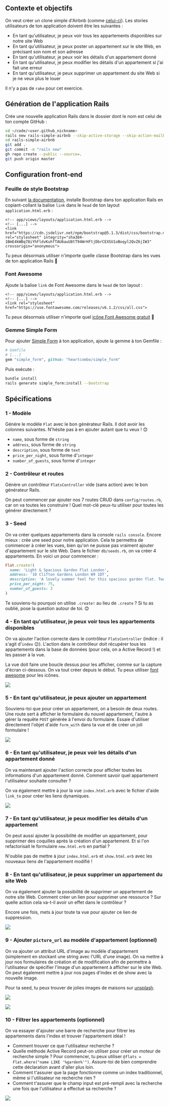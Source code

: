 ## Contexte et objectifs

On veut créer un clone simple d'Airbnb (comme [celui-ci](https://rails-simple-airbnb.herokuapp.com)). Les stories utilisateurs de ton application doivent être les suivantes :

- En tant qu'utilisateur, je peux voir tous les appartements disponibles sur notre site Web
- En tant qu'utilisateur, je peux poster un appartement sur le site Web, en précisant son nom et son adresse
- En tant qu'utilisateur, je peux voir les détails d'un appartement donné
- En tant qu'utilisateur, je peux modifier les détails d'un appartement si j'ai fait une erreur
- En tant qu'utilisateur, je peux supprimer un appartement du site Web si je ne veux plus le louer

Il n'y a pas de `rake` pour cet exercice.

## Génération de l'application Rails

Crée une nouvelle application Rails dans le dossier dont le nom est celui de ton compte GitHub :

```bash
cd ~/code/<user.github_nickname>
rails new rails-simple-airbnb --skip-active-storage --skip-action-mailbox
cd rails-simple-airbnb
git add .
git commit -m "rails new"
gh repo create --public --source=.
git push origin master
```

## Configuration front-end

### Feuille de style Bootstrap

En suivant [la documentation](https://getbootstrap.com/docs/5.1/getting-started/introduction/#css), installe Bootstrap dans ton application Rails en copiant-collant la balise `link` dans le `head` de ton layout `application.html.erb` :

```erb
<!-- app/views/layouts/application.html.erb -->
<!-- [...] -->
<link href="https://cdn.jsdelivr.net/npm/bootstrap@5.1.3/dist/css/bootstrap.min.css" rel="stylesheet" integrity="sha384-1BmE4kWBq78iYhFldvKuhfTAU6auU8tT94WrHftjDbrCEXSU1oBoqyl2QvZ6jIW3" crossorigin="anonymous">
```

Tu peux désormais utiliser n'importe quelle classe Bootstrap dans les vues de ton application Rails 🎉

### Font Awesome

Ajoute la balise `link` de Font Awesome dans le `head` de ton layout :

```erb
<!-- app/views/layouts/application.html.erb -->
<!-- [...] -->
<link rel="stylesheet" href="https://use.fontawesome.com/releases/v6.1.2/css/all.css">
```

Tu peux désormais utiliser n'importe quel [icône Font Awesome gratuit](https://fontawesome.com/search?m=free) 🎉

### Gemme Simple Form

Pour ajouter [Simple Form](https://github.com/heartcombo/simple_form) à ton application, ajoute la gemme à ton Gemfile :

```ruby
# Gemfile
# [...]
gem "simple_form", github: "heartcombo/simple_form"
```

Puis exécute :

```bash
bundle install
rails generate simple_form:install --bootstrap
```

## Spécifications

### 1 - Modèle

Génère le modèle `Flat` avec le bon générateur Rails. Il doit avoir les colonnes suivantes. N'hésite pas à en ajouter autant que tu veux ! 😊

- `name`, sous forme de `string`
- `address`, sous forme de `string`
- `description`, sous forme de `text`
- `price_per_night`, sous forme d'`integer`
- `number_of_guests`, sous forme d'`integer`

### 2 - Contrôleur et routes

Génère un contrôleur `FlatsController` vide (sans action) avec le bon générateur Rails.

On peut commencer par ajouter nos 7 routes CRUD dans `config/routes.rb`, car on va toutes les construire ! Quel mot-clé peux-tu utiliser pour toutes les générer directement ?

### 3 - Seed

On va créer quelques appartements dans la console `rails console`. Encore mieux : crée une seed pour notre application. Cela te permettra de commencer à créer les vues, bien qu'on ne puisse pas vraiment ajouter d'appartement sur le site Web. Dans le fichier `db/seeds.rb`, on va créer 4 appartements. En voici un pour commencer :

```ruby
Flat.create!(
  name: 'Light & Spacious Garden Flat London',
  address: '10 Clifton Gardens London W9 1DT',
  description: 'A lovely summer feel for this spacious garden flat. Two double bedrooms, open plan living area, large kitchen and a beautiful conservatory',
  price_per_night: 75,
  number_of_guests: 3
)
```

Te souviens-tu pourquoi on utilise `.create!` au lieu de `.create` ? Si tu as oublié, pose la question autour de toi. 😊

### 4 - En tant qu'utilisateur, je peux voir tous les appartements disponibles

On va ajouter l'action correcte dans le contrôleur `FlatsController` (indice : il s'agit d'`index` 😉). L'action dans le contrôleur doit récupérer tous les appartements dans la base de données (pour cela, on a Active Record !) et les passer à la vue.

La vue doit faire une boucle dessus pour les afficher, comme sur la capture d'écran ci-dessous. On va tout créer depuis le début. Tu peux utiliser [font awesome](https://fontawesome.com/search?m=free) pour les icônes.

![](https://raw.githubusercontent.com/lewagon/fullstack-images/master/rails/simple-airbnb/index.png)

### 5 - En tant qu'utilisateur, je peux ajouter un appartement

Souviens-toi que pour créer un appartement, on a besoin de deux routes. Une route sert à afficher le formulaire du nouvel appartement, l'autre à gérer la requête `POST` générée à l'envoi du formulaire. Essaie d'utiliser directement l'objet d'aide `form_with` dans ta vue et de créer un joli formulaire !

![](https://raw.githubusercontent.com/lewagon/fullstack-images/master/rails/simple-airbnb/index.png)

### 6 - En tant qu'utilisateur, je peux voir les détails d'un appartement donné

On va maintenant ajouter l'action correcte pour afficher toutes les informations d'un appartement donné. Comment savoir quel appartement l'utilisateur souhaite consulter ?

On va également mettre à jour la vue `index.html.erb` avec le fichier d'aide `link_to` pour créer les liens dynamiques.

![](https://raw.githubusercontent.com/lewagon/fullstack-images/master/rails/simple-airbnb/show.png)

### 7 - En tant qu'utilisateur, je peux modifier les détails d'un appartement

On peut aussi ajouter la possibilité de modifier un appartement, pour supprimer des coquilles après la création d'un appartement. Et si l'on refactorisait le formulaire `new.html.erb` en partial ?

N'oublie pas de mettre à jour `index.html.erb` et `show.html.erb` avec les nouveaux liens de l'appartement modifié !

### 8 - En tant qu'utilisateur, je peux supprimer un appartement du site Web

On va également ajouter la possibilité de supprimer un appartement de notre site Web. Comment créer un lien pour supprimer une ressource ? Sur quelle action cela va-t-il avoir un effet dans le contrôleur ?

Encore une fois, mets à jour toute ta vue pour ajouter ce lien de suppression.

![](https://raw.githubusercontent.com/lewagon/fullstack-images/master/rails/simple-airbnb/index_2.png)

### 9 - Ajouter `picture_url` au modèle d'appartement (optionnel)

On va ajouter un attribut URL d'image au modèle d'appartement (simplement en stockant une string avec l'URL d'une image). On va mettre à jour nos formulaires de création et de modification afin de permettre à l'utilisateur de spécifier l'image d'un appartement à afficher sur le site Web. On peut également mettre à jour nos pages d'index et de show avec la nouvelle image.

Pour ta seed, tu peux trouver de jolies images de maisons sur [unsplash](https://unsplash.com/search/photos/house).

![](https://raw.githubusercontent.com/lewagon/fullstack-images/master/rails/simple-airbnb/show_2.png)

![](https://raw.githubusercontent.com/lewagon/fullstack-images/master/rails/simple-airbnb/index_3.png)

### 10 - Filtrer les appartements (optionnel)

On va essayer d'ajouter une barre de recherche pour filtrer les appartements dans l'index et trouver l'appartement idéal !

- Comment trouver ce que l'utilisateur recherche ?
- Quelle méthode Active Record peut-on utiliser pour créer un moteur de recherche simple ? Pour commencer, tu peux utiliser `@flats = Flat.where("name LIKE '%garden%'")`. Assure-toi de bien comprendre cette déclaration avant d'aller plus loin.
- Comment t'assurer que la page fonctionne comme un index traditionnel, même si l'utilisateur ne recherche rien ?
- Comment t'assurer que le champ input est pré-rempli avec la recherche une fois que l'utilisateur a effectué sa recherche ?

![](https://raw.githubusercontent.com/lewagon/fullstack-images/master/rails/simple-airbnb/index_4.png)
